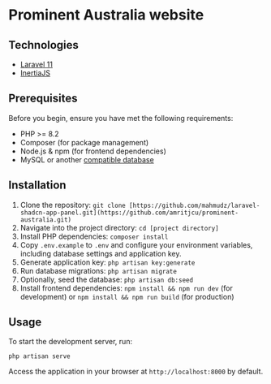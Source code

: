 # Prominent Australia website

## Technologies

-   [Laravel 11](https://laravel.com/docs/)
-   [InertiaJS](https://inertiajs.com/)

## Prerequisites

Before you begin, ensure you have met the following requirements:

-   PHP >= 8.2
-   Composer (for package management)
-   Node.js & npm (for frontend dependencies)
-   MySQL or another [compatible database](https://laravel.com/docs/11.x/database#configuration)

## Installation

1. Clone the repository: `git clone [https://github.com/mahmudz/laravel-shadcn-app-panel.git](https://github.com/amritjcu/prominent-australia.git)`
2. Navigate into the project directory: `cd [project directory]`
3. Install PHP dependencies: `composer install`
4. Copy `.env.example` to `.env` and configure your environment variables, including database settings and application key.
5. Generate application key: `php artisan key:generate`
6. Run database migrations: `php artisan migrate`
7. Optionally, seed the database: `php artisan db:seed`
8. Install frontend dependencies: `npm install && npm run dev` (for development) or `npm install && npm run build` (for production)

## Usage

To start the development server, run:

```
php artisan serve
```

Access the application in your browser at `http://localhost:8000` by default.
